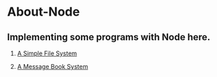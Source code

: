 # About-Node

## Implementing some programs with Node here.

1. [A Simple File System](https://github.com/SanQiG/About-Node/blob/master/File-System/main.js)

2. [A Message Book System](https://github.com/SanQiG/About-Node/blob/master/Message-Book/app.js)

